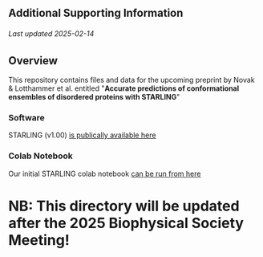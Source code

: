 ## Additional Supporting Information
###### Last updated 2025-02-14

## Overview
This repository contains files and data for the upcoming preprint by Novak & Lotthammer et al. entitled "**Accurate predictions of conformational ensembles of disordered proteins with STARLING**"


### Software
STARLING (v1.00) [is publically available here](https://github.com/idptools/starling)

### Colab Notebook
Our initial STARLING colab notebook [can be run from here](https://github.com/idptools/idpcolab/blob/main/STARLING/STARLING_demo.ipynb)


# NB: This directory will be updated after the 2025 Biophysical Society Meeting!




